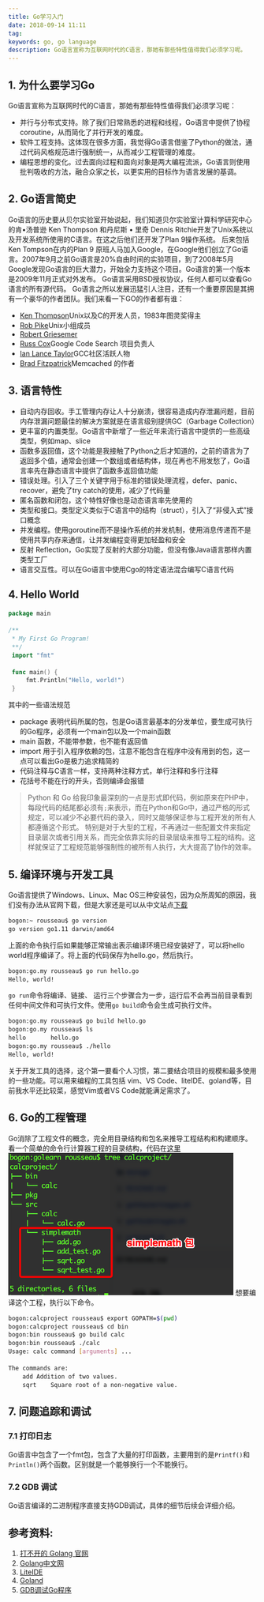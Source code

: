 ```yaml
---
title: Go学习入门
date: 2018-09-14 11:11
tag: 
keywords: go, go language
description: Go语言宣称为互联网时代的C语言，那她有那些特性值得我们必须学习呢。
---
```



## 1. 为什么要学习Go
Go语言宣称为互联网时代的C语言，那她有那些特性值得我们必须学习呢：

* 并行与分布式支持。除了我们日常熟悉的进程和线程，Go语言中提供了协程coroutine，从而简化了并行开发的难度。
* 软件工程支持。这体现在很多方面，我觉得Go语言借鉴了Python的做法，通过代码风格规范进行强制统一，从而减少工程管理的难度。
* 编程思想的变化。过去面向过程和面向对象是两大编程流派，Go语言则使用批判吸收的方法，融合众家之长，以更实用的目标作为语言发展的基调。

## 2. Go语言简史
Go语言的历史要从贝尔实验室开始说起，我们知道贝尔实验室计算科学研究中心的肯•汤普逊 Ken Thompson 和丹尼斯 • 里奇 Dennis Ritchie开发了Unix系统以及开发系统所使用的C语言。在这之后他们还开发了Plan 9操作系统。
后来包括Ken Tompson在内的Plan 9 原班人马加入Google，在Google他们创立了Go语言。2007年9月之前Go语言是20%自由时间的实验项目，到了2008年5月Google发现Go语言的巨大潜力，开始全力支持这个项目。Go语言的第一个版本是2009年11月正式对外发布。
Go语言采用BSD授权协议，任何人都可以查看Go语言的所有源代码。
Go语言之所以发展迅猛引人注目，还有一个重要原因是其拥有一个豪华的作者团队。我们来看一下GO的作者都有谁：

* [Ken Thompson](https://en.wikipedia.org/wiki/Ken_Thompson)Unix以及C的开发人员，1983年图灵奖得主
* [Rob Pike](https://en.wikipedia.org/wiki/Rob_Pike)Unix小组成员
* [Robert Griesemer](https://github.com/griesemer)
* [Russ Cox](https://swtch.com/~rsc/)Google Code Search 项目负责人
* [Ian Lance Taylor](https://github.com/ianlancetaylor)GCC社区活跃人物
* [Brad Fitzpatrick](https://en.wikipedia.org/wiki/Brad_Fitzpatrick)Memcached 的作者

## 3. 语言特性

* 自动内存回收。手工管理内存让人十分崩溃，很容易造成内存泄漏问题，目前内存泄漏问题最佳的解决方案就是在语言级别提供GC（Garbage Collection）
* 更丰富的内置类型。Go语言中新增了一些近年来流行语言中提供的一些高级类型，例如map、slice
* 函数多返回值，这个功能是我接触了Python之后才知道的，之前的语言为了返回多个值，通常会创建一个数组或者结构体，现在再也不用发愁了，Go语言率先在静态语言中提供了函数多返回值功能
* 错误处理。引入了三个关键字用于标准的错误处理流程，defer、panic、recover，避免了try catch的使用，减少了代码量
* 匿名函数和闭包，这个特性好像也是动态语言率先使用的
* 类型和接口。类型定义类似于C语言中的结构（struct），引入了“非侵入式”接口概念
* 并发编程。使用goroutine而不是操作系统的并发机制，使用消息传递而不是使用共享内存来通信，让并发编程变得更加轻盈和安全
* 反射 Reflection，Go实现了反射的大部分功能，但没有像Java语言那样内置类型工厂
* 语言交互性。可以在Go语言中使用Cgo的特定语法混合编写C语言代码

## 4. Hello World
```go
package main

/**
 * My First Go Program!
 **/
 import "fmt"
 
 func main() {
     fmt.Println("Hello, world!")
 }
```
其中的一些语法规范

* package 表明代码所属的包，包是Go语言最基本的分发单位，要生成可执行的Go程序，必须有一个main包以及一个main函数
* main 函数，不能带参数，也不能有返回值
* import 用于引入程序依赖的包，注意不能包含在程序中没有用到的包，这一点可以看出Go是极力追求精简的
* 代码注释与C语言一样，支持两种注释方式，单行注释和多行注释
* 花括号不能在行的开头，否则编译会报错
> Python 和 Go 给我印象最深刻的一点是形式即代码，例如原来在PHP中，每段代码的结尾都必须有```;```来表示，而在Python和Go中，通过严格的形式规定，可以减少不必要代码的录入，同时又能够保证参与工程开发的所有人都遵循这个形式。
特别是对于大型的工程，不再通过一些配置文件来指定目录层次或者引用关系，而完全依靠实际的目录层级来推导工程的结构。这样就保证了工程规范能够强制性的被所有人执行，大大提高了协作的效率。


## 5. 编译环境与开发工具
Go语言提供了Windows、Linux、Mac OS三种安装包，因为众所周知的原因，我们没有办法从官网下载，但是大家还是可以从中文站点[下载](https://studygolang.com/dl)
```bash
bogon:~ rousseau$ go version
go version go1.11 darwin/amd64
```
上面的命令执行后如果能够正常输出表示编译环境已经安装好了，可以将hello world程序编译了。将上面的代码保存为hello.go，然后执行。
```bash
bogon:go.my rousseau$ go run hello.go
Hello, world!
```
```go run```命令将编译、链接、 运行三个步骤合为一步，运行后不会再当前目录看到任何中间文件和可执行文件。使用```go build```命令会生成可执行文件。
```bash
bogon:go.my rousseau$ go build hello.go 
bogon:go.my rousseau$ ls
hello		hello.go
bogon:go.my rousseau$ ./hello 
Hello, world!
```
关于开发工具的选择，这个第一要看个人习惯，第二要结合项目的规模和最多使用的一些功能。可以用来编程的工具包括 vim、VS Code、liteIDE、goland等，目前我水平还比较菜，感觉Vim或者VS Code就能满足需求了。

## 6. Go的工程管理
Go消除了工程文件的概念，完全用目录结构和包名来推导工程结构和构建顺序。
看一个简单的命令行计算器工程的目录结构，代码在[这里](https://github.com/cocowool/k8s-go/tree/master/golearn/calcproject)
![](./20180914-go-introduce/39469-20180914111126339-138017365.png)
想要编译这个工程，执行以下命令。
```bash
bogon:calcproject rousseau$ export GOPATH=$(pwd)
bogon:calcproject rousseau$ cd bin
bogon:bin rousseau$ go build calc
bogon:bin rousseau$ ./calc 
Usage: calc command [arguments] ... 

The commands are:
	add	Addition of two values.
	sqrt	Square root of a non-negative value.
```

## 7. 问题追踪和调试

### 7.1 打印日志
Go语言中包含了一个fmt包，包含了大量的打印函数，主要用到的是```Printf()```和```Println()```两个函数。区别就是一个能够换行一个不能换行。

### 7.2 GDB 调试

Go语言编译的二进制程序直接支持GDB调试，具体的细节后续会详细介绍。



## 参考资料:

1. [打不开的 Golang 官网](https://golang.org)
2. [Golang中文网](https://studygolang.com)
3. [LiteIDE](http://liteide.org/en/download/)
4. [Goland](http://www.jetbrains.com/go/)
5. [GDB调试Go程序](http://blog.studygolang.com/2012/12/gdb%E8%B0%83%E8%AF%95go%E7%A8%8B%E5%BA%8F/)












